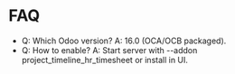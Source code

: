# FAQ

- Q: Which Odoo version? A: 16.0 (OCA/OCB packaged).
- Q: How to enable? A: Start server with --addon project_timeline_hr_timesheet or install in UI.
